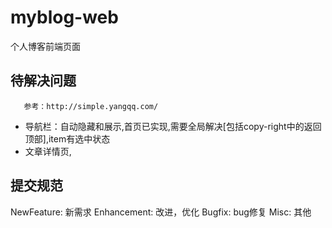 # myblog-web
个人博客前端页面

## 待解决问题
       参考：http://simple.yangqq.com/
  * 导航栏：自动隐藏和展示,首页已实现,需要全局解决[包括copy-right中的返回顶部],item有选中状态
  * 文章详情页,


## 提交规范
   NewFeature: 新需求
   Enhancement: 改进，优化
   Bugfix: bug修复
   Misc: 其他
